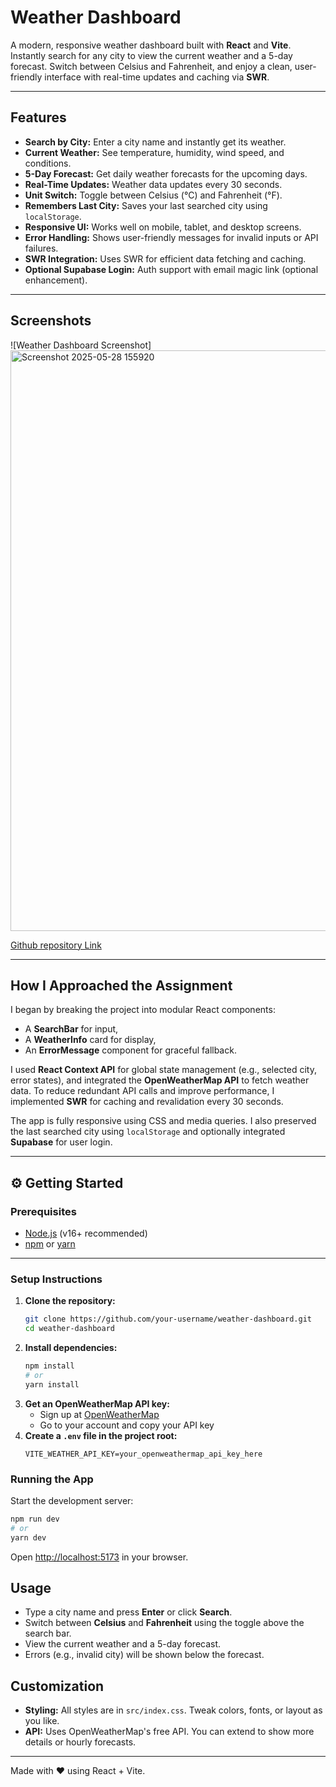 # Weather Dashboard

A modern, responsive weather dashboard built with **React** and **Vite**. Instantly search for any city to view the current weather and a 5-day forecast. Switch between Celsius and Fahrenheit, and enjoy a clean, user-friendly interface with real-time updates and caching via **SWR**.

---

## Features

- **Search by City:** Enter a city name and instantly get its weather.
- **Current Weather:** See temperature, humidity, wind speed, and conditions.
- **5-Day Forecast:** Get daily weather forecasts for the upcoming days.
- **Real-Time Updates:** Weather data updates every 30 seconds.
- **Unit Switch:** Toggle between Celsius (°C) and Fahrenheit (°F).
- **Remembers Last City:** Saves your last searched city using `localStorage`.
- **Responsive UI:** Works well on mobile, tablet, and desktop screens.
- **Error Handling:** Shows user-friendly messages for invalid inputs or API failures.
- **SWR Integration:** Uses SWR for efficient data fetching and caching.
- **Optional Supabase Login:** Auth support with email magic link (optional enhancement).

---

## Screenshots

![Weather Dashboard Screenshot]<img width="929" alt="Screenshot 2025-05-28 155920" src="https://github.com/user-attachments/assets/a2c2d652-f9b3-4aea-b657-18cedb0c1705" />



[Github repository Link](https://github.com/shrikant-kushwah/weather-dashboard-qodex.ai)

---

## How I Approached the Assignment

I began by breaking the project into modular React components:
- A **SearchBar** for input,
- A **WeatherInfo** card for display,
- An **ErrorMessage** component for graceful fallback.

I used **React Context API** for global state management (e.g., selected city, error states), and integrated the **OpenWeatherMap API** to fetch weather data. To reduce redundant API calls and improve performance, I implemented **SWR** for caching and revalidation every 30 seconds.

The app is fully responsive using CSS and media queries. I also preserved the last searched city using `localStorage` and optionally integrated **Supabase** for user login.

---

## ⚙️ Getting Started

### Prerequisites
- [Node.js](https://nodejs.org/) (v16+ recommended)
- [npm](https://www.npmjs.com/) or [yarn](https://yarnpkg.com/)

---

### Setup Instructions

1. **Clone the repository:**
   ```bash
   git clone https://github.com/your-username/weather-dashboard.git
   cd weather-dashboard

2. **Install dependencies:**
   ```bash
   npm install
   # or
   yarn install
   ```
3. **Get an OpenWeatherMap API key:**
   - Sign up at [OpenWeatherMap](https://openweathermap.org/api)
   - Go to your account and copy your API key
4. **Create a `.env` file in the project root:**
   ```env
   VITE_WEATHER_API_KEY=your_openweathermap_api_key_here
   ```

### Running the App
Start the development server:
```bash
npm run dev
# or
yarn dev
```
Open [http://localhost:5173](http://localhost:5173) in your browser.

## Usage
- Type a city name and press **Enter** or click **Search**.
- Switch between **Celsius** and **Fahrenheit** using the toggle above the search bar.
- View the current weather and a 5-day forecast.
- Errors (e.g., invalid city) will be shown below the forecast.

## Customization
- **Styling:** All styles are in `src/index.css`. Tweak colors, fonts, or layout as you like.
- **API:** Uses OpenWeatherMap's free API. You can extend to show more details or hourly forecasts.



---
Made with ❤️ using React + Vite.
